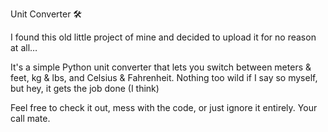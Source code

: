 Unit Converter 🛠️

I found this old little project of mine and decided to upload it for no reason at all… 

It's a simple Python unit converter that lets you switch between meters & feet, kg & lbs, and Celsius & Fahrenheit. Nothing too wild if I say so myself, but hey, it gets the job done (I think)

Feel free to check it out, mess with the code, or just ignore it entirely. Your call mate.
